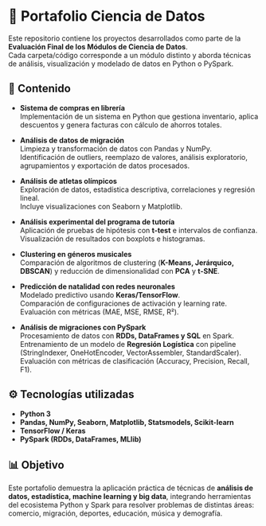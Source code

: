 # 📂 Portafolio Ciencia de Datos

Este repositorio contiene los proyectos desarrollados como parte de la **Evaluación Final de los Módulos de Ciencia de Datos**.  
Cada carpeta/código corresponde a un módulo distinto y aborda técnicas de análisis, visualización y modelado de datos en Python o PySpark.

## 📌 Contenido

- **Sistema de compras en librería**  
  Implementación de un sistema en Python que gestiona inventario, aplica descuentos y genera facturas con cálculo de ahorros totales.

- **Análisis de datos de migración**  
  Limpieza y transformación de datos con Pandas y NumPy.  
  Identificación de outliers, reemplazo de valores, análisis exploratorio, agrupamientos y exportación de datos procesados.

- **Análisis de atletas olímpicos**  
  Exploración de datos, estadística descriptiva, correlaciones y regresión lineal.  
  Incluye visualizaciones con Seaborn y Matplotlib.

- **Análisis experimental del programa de tutoría**  
  Aplicación de pruebas de hipótesis con **t-test** e intervalos de confianza.  
  Visualización de resultados con boxplots e histogramas.

- **Clustering en géneros musicales**  
  Comparación de algoritmos de clustering (**K-Means, Jerárquico, DBSCAN**) y reducción de dimensionalidad con **PCA** y **t-SNE**.

- **Predicción de natalidad con redes neuronales**  
  Modelado predictivo usando **Keras/TensorFlow**.  
  Comparación de configuraciones de activación y learning rate.  
  Evaluación con métricas (MAE, MSE, RMSE, R²).

- **Análisis de migraciones con PySpark**  
  Procesamiento de datos con **RDDs, DataFrames y SQL** en Spark.  
  Entrenamiento de un modelo de **Regresión Logística** con pipeline (StringIndexer, OneHotEncoder, VectorAssembler, StandardScaler).  
  Evaluación con métricas de clasificación (Accuracy, Precision, Recall, F1).

## ⚙️ Tecnologías utilizadas

- **Python 3**  
- **Pandas, NumPy, Seaborn, Matplotlib, Statsmodels, Scikit-learn**  
- **TensorFlow / Keras**  
- **PySpark (RDDs, DataFrames, MLlib)**  

## 📊 Objetivo

Este portafolio demuestra la aplicación práctica de técnicas de **análisis de datos, estadística, machine learning y big data**, integrando herramientas del ecosistema Python y Spark para resolver problemas de distintas áreas: comercio, migración, deportes, educación, música y demografía.

